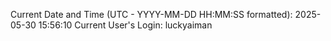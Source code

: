 Current Date and Time (UTC - YYYY-MM-DD HH:MM:SS formatted): 2025-05-30 15:56:10
Current User's Login: luckyaiman
